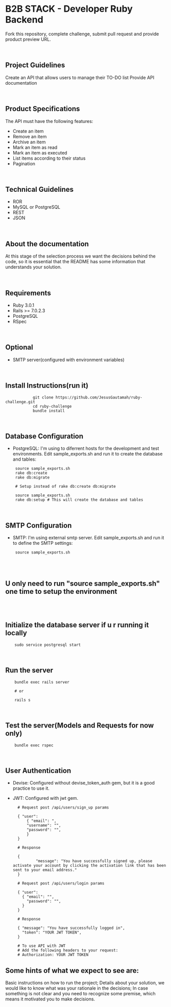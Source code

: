 # B2B STACK - Developer Ruby Backend

Fork this repository, complete challenge, submit pull request and provide product preview URL.

<br />

## Project Guidelines
Create an API that allows users to manage their TO-DO list
Provide API documentation

<br />

## Product Specifications
The API must have the following features:
* Create an item
* Remove an item
* Archive an item
* Mark an item as read
* Mark an item as executed
* List items according to their status
* Pagination

<br />

## Technical Guidelines
* ROR
* MySQL or PostgreSQL
* REST
* JSON

<br />

## About the documentation
At this stage of the selection process we want the decisions behind the code, so it is essential that the README has some information that understands your solution.

<br />


## Requirements
* Ruby 3.0.1
* Rails >= 7.0.2.3
* PostgreSQL
* RSpec


<br/>


## Optional
* SMTP server(configured with environment variables)


<br />

## Install Instructions(run it)

                git clone https://github.com/JesusGautamah/ruby-challenge.git
                cd ruby-challenge
                bundle install

<br />


## Database Configuration
 * PostgreSQL:
I'm using to diferrent hosts for the development and test environments.
Edit sample_exports.sh and run it to create the database and tables:

        source sample_exports.sh
        rake db:create
        rake db:migrate

        # Setup instead of rake db:create db:migrate

        source sample_exports.sh
        rake db:setup # This will create the database and tables

<br />


## SMTP Configuration
 * SMTP:
 I'm using external smtp server. Edit sample_exports.sh and run it to define the SMTP settings:

        source sample_exports.sh

<br />

<br />


## U only need to run "source sample_exports.sh" one time to setup the environment


<br />

<br />


## Initialize the database server if u r running it locally

        sudo service postgresql start


<br />


## Run the server

        bundle exec rails server

        # or

        rails s

<br />


## Test the server(Models and Requests for now only)

        bundle exec rspec


<br />


## User Authentication 
* Devise: Configured without devise_token_auth gem, but it is a good practice to use it.
* JWT: Configured with jwt gem.

        # Request post /api/users/sign_up params

        { "user": 
            { "email": ",
            "username": "",
            "password": "",
            }
        }

        # Response

        {
                "message": "You have successfully signed up, please activate your account by clicking the activation link that has been sent to your email address."
        }

        # Request post /api/users/login params

        { "user":
          { "email": "",
            "password": "",
          }
        }

        # Response

        { "message": "You have successfully logged in",
          "token": "YOUR JWT TOKEN",
        }

        # To use API with JWT
        # Add the following headers to your request:
        # Authorization: YOUR JWT TOKEN



## Some hints of what we expect to see are:
Basic instructions on how to run the project;
Details about your solution, we would like to know what was your rationale in the decisions;
In case something is not clear and you need to recognize some premise, which means it motivated you to make decisions.

